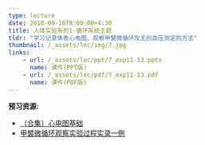 ```yaml
---
type: lecture
date: 2018-09-16T8:00:00+4:30
title: 人体实验系列1-循环系统主题
tldr: "学习记录体表心电图、观察甲襞微循环及无创血压测定的方法"
thumbnail: /_assets/lec/img/7.jpg
links: 
    - url: /_assets/lec/ppt/7_exp11-13.pptx
      name: 课件(PPT版)
    - url: /_assets/lec/pdf/7_exp11-13.pdf
      name: 课件(PDF版)
---
```

**预习资源:**
- [（合集）心电图基础](https://www.bilibili.com/video/BV1CJ41177KK)
- [甲襞微循环观察实验过程实录一例](https://www.bilibili.com/video/BV1Wb41137Cz)